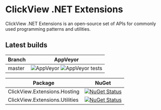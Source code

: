 # ClickView .NET Extensions

ClickView .NET Extensions is an open-source set of APIs for commonly used programming patterns and utilities.



## Latest builds

|Branch|AppVeyor|
|------|:--------:|
|master|![AppVeyor](https://img.shields.io/appveyor/ci/MrSmoke/Extensions.svg) ![AppVeyor tests](https://img.shields.io/appveyor/tests/MrSmoke/Extensions.svg)|

|Package|NuGet|
|-------|:-----:|
| ClickView.Extensions.Hosting | [![NuGet Status](https://img.shields.io/nuget/v/ClickView.Extensions.Hosting.svg)](https://www.nuget.org/packages/ClickView.Extensions.Hosting) |
| ClickView.Extensions.Utilities | [![NuGet Status](https://img.shields.io/nuget/v/ClickView.Extensions.Utilities.svg)](https://www.nuget.org/packages/ClickView.Extensions.Utilities) |